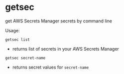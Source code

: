 # getsec
get AWS Secrets Manager secrets by command line

Usage:

`getsec list`
- returns list of secrets in your AWS Secrets Manager

`getsec secret-name`
- returns secret values for `secret-name`

